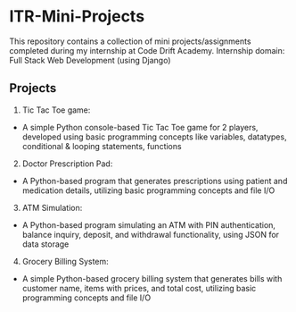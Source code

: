 # ITR-Mini-Projects
This repository contains a collection of mini projects/assignments completed during my internship at Code Drift Academy. 
Internship domain: Full Stack Web Development (using Django)
## Projects
1. Tic Tac Toe game:
  - A simple Python console-based Tic Tac Toe game for 2 players, developed using basic programming concepts like variables, datatypes, conditional & looping statements, functions
2. Doctor Prescription Pad:
  - A Python-based program that generates prescriptions using patient and medication details, utilizing basic programming concepts and file I/O
3. ATM Simulation:
  - A Python-based program simulating an ATM with PIN authentication, balance inquiry, deposit, and withdrawal functionality, using JSON for data storage
4. Grocery Billing System:
  - A simple Python-based grocery billing system that generates bills with customer name, items with prices, and total cost, utilizing basic programming concepts and file I/O
